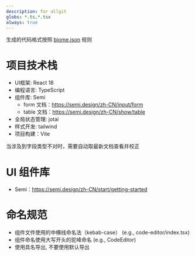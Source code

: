```yaml
---
description: for allgit
globs: *.ts,*.tsx
always: true
---
```

生成的代码格式按照 [biome.json](../../biome.json) 规则

# 项目技术栈
- UI框架: React 18
- 编程语言: TypeScript
- 组件库: Semi
  - form 文档：https://semi.design/zh-CN/input/form
  - table 文档：https://semi.design/zh-CN/show/table
- 全局状态管理: jotai
- 样式开发: tailwind
- 项目构建：Vite

当涉及到字段类型不对时，需要自动取最新文档查看并校正

# UI 组件库
- Semi：https://semi.design/zh-CN/start/getting-started

# 命名规范
- 组件文件使用的中横线命名法（kebab-case） (e.g., code-editor/index.tsx)
- 组件命名使用大写开头的驼峰命名 (e.g., CodeEditor)
- 使用具名导出, 不要使用默认导出